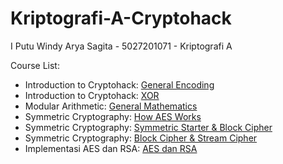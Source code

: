 # Kriptografi-A-Cryptohack

I Putu Windy Arya Sagita - 5027201071 - Kriptografi A

Course List:
- Introduction to Cryptohack: [General Encoding](/Tugas1/)
- Introduction to Cryptohack: [XOR](/Tugas2/)
- Modular Arithmetic: [General Mathematics](/Tugas3/)
- Symmetric Cryptography: [How AES Works](/Tugas4/)
- Symmetric Cryptography: [Symmetric Starter & Block Cipher](/Tugas5/)
- Symmetric Cryptography: [Block Cipher & Stream Cipher](/Tugas6/)
- Implementasi AES dan RSA: [AES dan RSA](/Tugas7/)